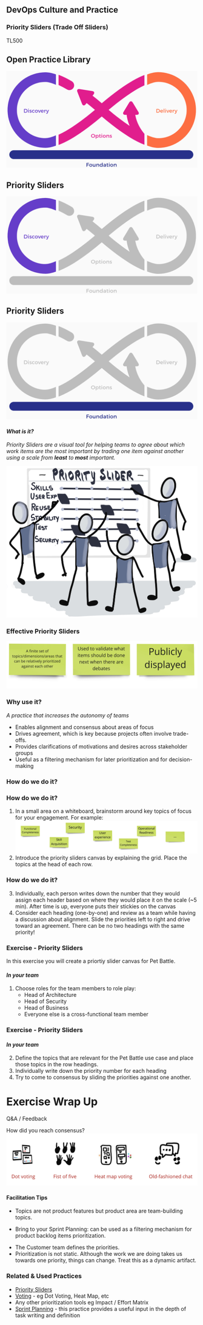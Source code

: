 <!-- .slide: data-background-image="images/RH_NewBrand_Background.png" -->
## DevOps Culture and Practice <!-- {.element: class="course-title"} -->
### Priority Sliders (Trade Off Sliders)<!-- {.element: class="title-color"} -->
TL500 <!-- {.element: class="title-color"} -->



<!-- .slide: data-background-size="stretch" data-background-image="images/opl-logo.png", class="white-style" -->
<div class="r-stack">
<div class="fragment fade-out" data-fragment-index="1" >
  <h2>Open Practice Library</h2>
  <img src="images/opl-complete.png">
</div>
<div class="fragment fade-in-then-out" data-fragment-index="1" >
  <h2>Priority Sliders</h2>
  <a target="_blank" href="https://openpracticelibrary.com/practice/priority-liders/">
  <img src="images/opl-discovery.png">
  </a>
</div>
<div class="fragment" data-fragment-index="2" >
  <h2>Priority Sliders</h2>
  <a target="_blank" href="https://openpracticelibrary.com/practice/priority-liders/">
  <img src="images/opl-foundation.png">
  </a>
</div>
</div>



#### <!-- .element: class="title-bottom-left" -->
<!-- .slide: data-background-size="contain" data-background-image="images/priority-sliders/example-who.png", class="white-style" -->



#### <!-- .element: class="title-bottom-left" -->
<!-- .slide: data-background-size="contain" data-background-image="images/priority-sliders/example-priority-sliders.jpg", class="white-style" -->



#### _What is it?_
_Priority Sliders are a visual tool for helping teams to agree about which work items are the most important by trading one item against another using a scale from <strong>least</strong> to <strong>most</strong> important._

![priority-slider-doodle](./images/priority-sliders/priority-slider-doodle.png) <!-- .element: style="max-width: 60%;" -->



### Effective Priority Sliders

![what=is it](images/priority-sliders/what-it-is.png)<!-- .element: class="image-no-shadow image-full-width" -->
<!-- 
- Used to validate which items should be completed next when there is debate
- Publicly displayed
- A finite set of topics/dimensions/areas that can be relatively prioritized against each other
-->



### Why use it?
_A practice that increases the autonomy of teams_
- Enables alignment and consensus about areas of focus
- Drives agreement, which is key because projects often involve trade-offs.
- Provides clarifications of motivations and desires across stakeholder groups 
- Useful as a filtering mechanism for later prioritization and for decision-making



### How do we do it?
<!-- .slide: data-background-size="contain" data-background-image="images/priority-sliders/blank-sliders.png", data-background-opacity="1" -->



### How do we do it?
1. In a small area on a whiteboard, brainstorm around key topics of focus for your engagement. For example: <!-- .element: class="fragment" -->
![example-headings](images/priority-sliders/examples-headings.png)<!-- .element: class="image-no-shadow image-full-width" -->
2. Introduce the priority sliders canvas by explaining the grid. Place the topics at the head of each row. <!-- .element: class="fragment" -->
<!-- .slide: data-background-size="contain" data-background-image="images/priority-sliders/blank-sliders.png", data-background-opacity="0.2" -->



### How do we do it?
3. Individually, each person writes down the number that they would assign each header based on where they would place it on the scale (~5 min). After time is up, everyone puts their stickies on the canvas <!-- .element: class="fragment" -->
4. Consider each heading (one-by-one) and review as a team while having a discussion about alignment. Slide the priorities left to right and drive toward an agreement. There can be no two headings with the same priority! <!-- .element: class="fragment" -->
<!-- .slide: data-background-size="contain" data-background-image="images/priority-sliders/blank-sliders.png", data-background-opacity="0.1" -->



### Exercise - Priority Sliders
In this exercise you will create a priortiy slider canvas for Pet Battle. 
#### *In your team*
1. Choose roles for the team members to role play: 
   * Head of Architecture
   * Head of Security
   * Head of Business
   * Everyone else is a cross-functional team member



### Exercise - Priority Sliders
#### *In your team*
2. Define the topics that are relevant for the Pet Battle use case and place those topics in the row headings. 
3. Individually write down the priority number for each heading
4. Try to come to consensus by sliding the priorities against one another.



# Exercise Wrap Up
Q&A  / Feedback

How did you reach consensus?
![what-is-it](images/priority-sliders/consensus-tools.png)<!-- .element: class="image-no-shadow image-full-width" -->



#### Facilitation Tips
* Topics are not product features but product area are team-building topics.
<!--Tech Editor: I don't understand this first bullet, and "product area are team building topics" has a subject-verb agreement error and is unclear. The first part is ok, "topics are not product features", but the second part confused me. Please edit for better clarity. -->
* Bring to your Sprint Planning: can be used as a filtering mechanism for product backlog items prioritization.
<!--TechEdit: Does this mean "Bring priority slider artifacts to sprint planning to use when prioritizing items in the backlog." Please update. -->
* The Customer team defines the priorities.
* Prioritization is not static. Although the work we are doing takes us towards one priority, things can change. Treat this as a dynamic artifact.



<!-- .slide: data-background-image="images/chef-background.png", class="white-style" -->
### Related & Used Practices
- [Priority Sliders](https://openpracticelibrary.com/practice/priority-sliders/)
- [Voting](https://openpracticelibrary.com/practice/) - eg Dot Voting, Heat Map, etc
- Any other prioritization tools eg Impact / Effort Matrix
- [Sprint Planning](https://openpracticelibrary.com/practice/iteration-planning) - this practice provides a useful input in the depth of task writing and definition
